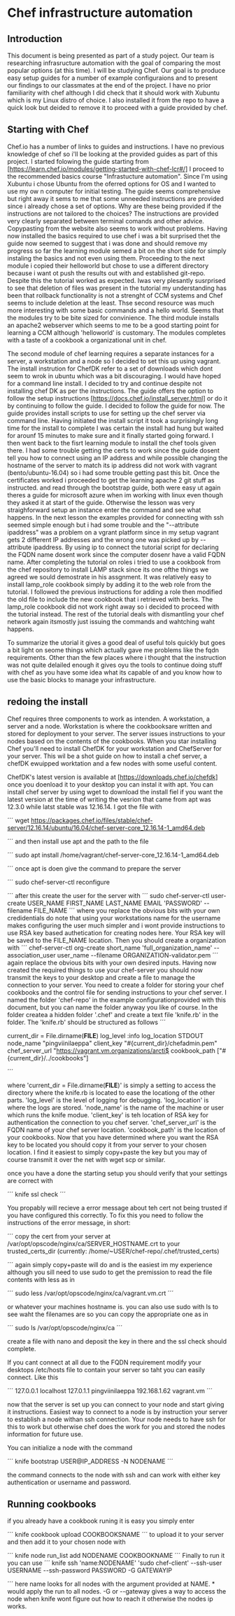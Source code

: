 # Chef infrastructure automation

## Introduction

This document is being presented as part of a study poject. Our team is researching infrasructure automation with the goal of comparing the most popular options (at this time). I will be studying Chef. Our goal is to produce easy setup guides for a number of example configuraions and to present our findings to our classmates at the end of the project. I have no prior familiarity with chef although I did check that it should work with Xubuntu which is my Linux distro of choice. I also installed it from the repo to have a quick look but deided to remove it to proceed with a guide provided by chef.

## Starting with Chef

Chef.io has a number of links to guides and instructions. I have no previous knowledge of chef so i'll be looking at the provided guides as part of this project. I started folowing the guide starting from [https://learn.chef.io/modules/getting-started-with-chef-lcr#/] I proceed to the recommended basics course "Infrastucture automation". Since I'm using Xubuntu i chose Ubuntu from the oferred options for OS and I wanted to use my ow n computer for initial testing. The guide seems comprehensive but right away it sems to me that some unneeded instructions are provided since i already chose a set of options. Why are these being provided if the instructions are not tailored to the choices? The instructions are provided very clearly separated between terminal comands and other advice. Copypasting from the website also seems to work without problems. Having now installed the basics required to use chef i was a bit surprised thet the guide now seemed to suggest that i was done and should remove my progress so far the learning module semed a bit on the short side for simply instaling the basics and not even using them. Proceeding to the next module i copied their helloworld but chose to use a different directory because i want ot push the results out with and established git-repo. Despite this the tutorial worked as expected. Iwas very plesantly susrprised to see that deletion of files was present in the tutorial my understanding has been that rollback functionality is not a strenght of CCM systems and Chef seems to include deletion at the least. Thse second resource was much more interesting with some basic commands and a hello world. Seems that the modules try to be bite sized for convinience. The third module installs an apache2 webserver which seems to me to be a good starting point for learning a CCM although 'helloworld' is customary. The modules completes with a taste of a cookbook a organizational unit in chef.

The second module of chef learning requires a separate instances for a server, a workstation and a node  so I decided to set this up using vagrant. The install instrution for ChefDK refer to a set of downloads which dont seem to wrok in ubuntu which was a bit discouraging. I would have hoped for a command line install. I decided to try and continue despite not installing chef DK as per the instructions. The guide offers the option to follow the setup instructions [https://docs.chef.io/install_server.html] or do it by continuing to follow the guide. I decided to follow the guide for now. The guide provides install scripts to use for setting up the chef server via command line. Having initiated the install script it took a surprisingly long time for the install to complete I was certain the install had hung but waited for arounf 15 minutes to make sure and it finally started going forward. I then went back to the fisrt learning module to install the chef tools given there. I had some trouble getting the certs to work since the guide dosent tell you how to connect using an IP address and while possible changing the hostname of the server to match its ip address did not work with vagrant (bento/ubuntu-16.04) so i had some trouble getting past this bit. Once the certificates worked i proceeded to get the learning apache 2 git stuff as instructed. and read through the bootstrap guide, both were easy ut again theres a guide for microsoft azure when im working with linux even though they asked it at start of the guide. Otherwise the lesson was very straighforward setup an instance enter the command and see what happens. In the next lesson the examples provided for connecting with ssh seemed simple enough but i had some trouble and the "--attribute ipaddress" was a problem on a vgrant platform since in my setup vagrant gets 2 different IP addresses and the wrong one was picked up by --attribute ipaddress. By using ip to connect the tutorial script for declaring the FQDN name dosent work since the computer dosenr have a valid FQDN name. After completing the tutorial on roles i tried to use a cookbook from the chef repository to install LAMP stack since its one ofthe things we agreed we sould demostrate in his assgnment. It was relatively easy to install lamp_role cookbook simply by adding it to the web role from the tutorial. I followed the previous instructions for adding a role then modified the old file to include the new cookbook that i retrieved with berks. The lamp_role cookbook did not work right away so i decided to proceed with the tutorial instead. The rest of the tutorial deals with dismantling your chef network again itsmostly just issuing the commands and wahtching waht happens. 

To summarize the utorial it gives a good deal of useful tols quickly but goes a bit light on seome things which actually gave me problems like the fqdn requirements. Other than the few places where i thought that the instruction was not quite delailed enough it gives oyu the tools to continue doing stuff with chef as you have some idea what its capable of and you know how to use the basic blocks to manage your infrastructure. 


## redoing the install 

Chef requires three components to work as intenden. A workstation, a server and a node. Workstation is where the cookbooksare written and stored for deployment to your server. The server issues instructions to your nodes based on the contents of the cookbooks. When you star installing Chef you'll need to install ChefDK for your workstation and ChefServer for your server. This wil be a shot guide on how to install a chef server, a chefDK ewuipped worktation and a few nodes with some useful content. 

ChefDK's latest version is available at [https://downloads.chef.io/chefdk] once you doenload it to your desktop you can instal it with apt.
You can install chef server by using wget to download the install fiel if you want the latest version at the time of writing the vesrion that came from apt was 12.3.0 while latst stable was 12.16.14. I got the file with   

´´´
wget https://packages.chef.io/files/stable/chef-server/12.16.14/ubuntu/16.04/chef-server-core_12.16.14-1_amd64.deb

´´´
and then install use apt and the path to the file

´´´
sudo apt install /home/vagrant/chef-server-core_12.16.14-1_amd64.deb 

´´´
once apt is doen give the command to prepare the server

´´´
sudo chef-server-ctl reconfigure

´´´
after this create the user for the server with
´´´
sudo chef-server-ctl user-create USER_NAME FIRST_NAME LAST_NAME EMAIL 'PASSWORD' --filename FILE_NAME
´´´
where you replace the obvious bits with your own credidentials do note that using your workstations name for the username makes configuring the user much simpler and i wont provide instructions to use RSA key based authetication for creating nodes here. Your RSA key will be saved to the FILE_NAME location. 
Then you should create a organization with
´´´
chef-server-ctl org-create short_name 'full_organization_name' --association_user user_name --filename ORGANIZATION-validator.pem
´´´
again replace the obvious bits with your own desired inputs.
Having now created the required things to use your chef-server you should now transmit the keys to your desktop and create a file to manage the connection to your server. You need to create a folder for storing your chef cookbooks and the control file for sending instructions to your chef server. I named the folder 'chef-repo' in the example configurationprovided with this document, but you can name the folder anyway you like of course. In the folder createa a hidden folder '.chef' and create a text file 'knife.rb' in the folder.
The 'knife.rb' should be structured as follows
´´´

current_dir = File.dirname(__FILE__)
log_level                 :info
log_location              STDOUT
node_name                 "pingviinilaeppa"
client_key                "#{current_dir}/chefadmin.pem"
chef_server_url           "https://vagrant.vm.organizations/arcti$
cookbook_path             ["#{current_dir}/../cookbooks"]

´´´

where 'current_dir = File.dirname(__FILE__)' is simply a setting to access the directory where the knife.rb is located to ease the locationg of the other parts. 'log_level' is the level of logging for debugging. 'log_location' is where the logs are stored. 'node_name' is the name of the machine or user which runs the knife modue. 'client_key' is teh location of RSA key for authentication the connection to you chef server. 'chef_server_url' is the FQDN name of your chef server location. 'cookbook_path' is the location of your cookbooks.
Now that you have determined where you want the RSA key to be located you should copy it from your server to your chosen location. I find it easiest to simply copy+paste the key but you may of course transmit it over the net with wget scp or similar.

once you have a done the starting setup you should verify that your settings are correct with

´´´
knife ssl check
´´´

You propably will recieve a error message about teh cert not being trusted if you have configured this correctly. To fix this you need to follow the instructions of the error message, in short:

´´´
copy the cert from your server at
/var/opt/opscode/nginx/ca/SERVER_HOSTNAME.crt
to your trusted_certs_dir (currently: /home/~USER/chef-repo/.chef/trusted_certs)

´´´
again simply copy+paste will do and is the easiest im my experience although you sill need to use sudo to get the premission to read the file contents with less as in 

´´´
sudo less /var/opt/opscode/nginx/ca/vagrant.vm.crt
´´´

or whatever your machines hostname is. you can also use sudo with ls to see waht the filenames are so you can copy the appropriate one as in 

´´´
sudo ls /var/opt/opscode/nginx/ca
´´´ 

create a file with nano and deposit the key in there and the ssl check should complete.

If you cant connect at all due to the FQDN requirement modify your desktops /etc/hosts file to contain your server so taht you can easily connect. Like this

´´´
127.0.0.1       localhost
127.0.1.1       pingviinilaeppa
192.168.1.62    vagrant.vm
´´´

now that the server is set up you can connect to your node and start giving it instructions. Easiest way to connect to a node is by instruction your server to establish a node withan ssh connection. Your node needs to have ssh for this to work but otherwise chef does the work for you and stored the nodes information for future use. 

You can initialize a node with the command

´´´
knife bootstrap USER@IP_ADDRESS -N NODENAME
´´´

the command connects to the node with ssh and can work with either key authentication or username and password.

## Running cookbooks

if you already have a cookbook runing it is easy you simply enter

´´´
knife cookbook upload COOKBOOKSNAME
´´´
to upload it to your server and then add it to your chosen node with

´´´
knife node run_list add NODENAME COOKBOOKNAME
´´´
Finally to run it you can use
´´´
knife ssh 'name:NODENAME' 'sudo chef-client' --ssh-user USERNAME --ssh-password PASSWORD -G GATEWAYIP

´´´
here name looks for all nodes with the argument provided at NAME. * would apply the run to all nodes. -G or --gateway gives a way to access the node when knife wont figure out how to reach it otherwise the nodes ip works.



